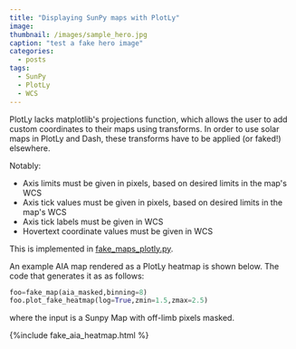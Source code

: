```yaml
---
title: "Displaying SunPy maps with PlotLy"
image: 
thumbnail: /images/sample_hero.jpg
caption: "test a fake hero image"
categories:
  - posts
tags:
  - SunPy
  - PlotLy
  - WCS
---
```


PlotLy lacks matplotlib's projections function, which allows the user to add custom coordinates to their maps using transforms. In order to use solar maps in PlotLy and Dash, these transforms have to be applied (or faked!) elsewhere.  

Notably:
- Axis limits must be given in pixels, based on desired limits in the map's WCS
- Axis tick values must be given in pixels, based on desired limits in the map's WCS
- Axis tick labels must be given in WCS
- Hovertext coordinate values must be given in WCS

This is implemented in [fake_maps_plotly.py](https://raw.githubusercontent.com/elastufka/solar_all_purpose/main/fake_maps_plotly.py). 

An example AIA map rendered as a PlotLy heatmap is shown below. The code that generates it as as follows:

```python
foo=fake_map(aia_masked,binning=8)
foo.plot_fake_heatmap(log=True,zmin=1.5,zmax=2.5)
```

where the input is a Sunpy Map with off-limb pixels masked.

{%include fake_aia_heatmap.html %}
